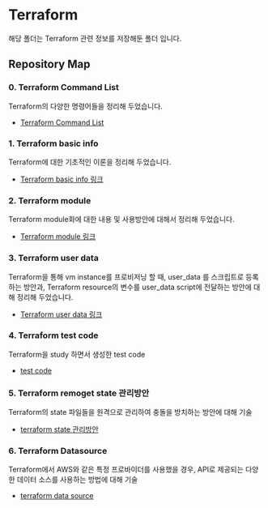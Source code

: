 # Terraform 
해당 폴더는 Terraform 관련 정보를 저장해둔 폴더 입니다.

## Repository Map
### 0. Terraform Command List
Terraform의 다양한 명령어들을 정리해 두었습니다.
- [Terraform Command List](./Terraform_command.md)

### 1. Terraform basic info
Terraform에 대한 기초적인 이론을 정리해 두었습니다.
- [Terraform basic info 링크](./Terraform_basic_info.md)

### 2. Terraform module
Terraform module화에 대한 내용 및 사용방안에 대해서 정리해 두었습니다.
- [Terraform module 링크](./Terraform_module/)

### 3. Terraform user data
Terraform을 통해 vm instance를 프로비저닝 할 때, user_data 를 스크립트로 등록하는 방안과, Terraform resource의 변수를 user_data script에 전달하는 방안에 대해 정리해 두었습니다.
- [Terraform user data 링크](./Terraform_user_data.md)

### 4. Terraform test code
Terraform을 study 하면서 생성한 test code
- [test code](./terraform_test_code/)

### 5. Terraform remoget state 관리방안
Terraform의 state 파일들을 원격으로 관리하여 충돌을 방치하는 방안에 대해 기술
- [terraform state 관리방안](./terraform_state_관리방안.md)

### 6. Terraform Datasource
Terraform에서 AWS와 같은 특정 프로바이더를 사용했을 경우, API로 제공되는 다양한 데이터 소스를 사용하는 방법에 대해 기술
- [terraform data source](./Terraform_data_resource.md)